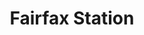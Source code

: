 ---
title:			"Fairfax Station"
post_path:	2017-04-14-fairfax-station
date_start:	2017_04_14
date_end:		2017_04_16
metadata:
  - year: 2017
  - cities:
      - Fairfax Station
  - states:
      - Virginia
  - countries:
      - The United States
  - continents:
      - North America
photos:
  - ext:		01.jpg
    class:	vertical
---